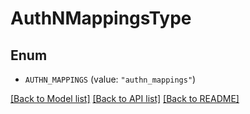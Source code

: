 # AuthNMappingsType

## Enum

- `AUTHN_MAPPINGS` (value: `"authn_mappings"`)

[[Back to Model list]](../README.md#documentation-for-models) [[Back to API list]](../README.md#documentation-for-api-endpoints) [[Back to README]](../README.md)
